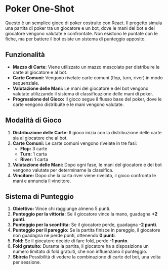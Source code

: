 # Poker One-Shot

Questo è un semplice gioco di poker costruito con React. Il progetto simula una partita di poker tra un giocatore e un bot, dove le mani del bot e del giocatore vengono valutate e confrontate. Non esistono le puntate con le fiche, ma per battere il bot esiste un sistema di punteggio apposito.

## Funzionalità

- **Mazzo di Carte:** Viene utilizzato un mazzo mescolato per distribuire le carte al giocatore e al bot.
- **Carte Comuni:** Vengono rivelate carte comuni (flop, turn, river) in modo sequenziale.
- **Valutazione delle Mani:** Le mani del giocatore e del bot vengono valutate utilizzando il sistema di classificazione delle mani di poker.
- **Progressione del Gioco:** Il gioco segue il flusso base del poker, dove le carte vengono distribuite e le mani vengono valutate.

## Modalità di Gioco

1. **Distribuzione delle Carte:** Il gioco inizia con la distribuzione delle carte sia al giocatore che al bot.
2. **Carte Comuni:** Le carte comuni vengono rivelate in tre fasi:
   - **Flop:** 3 carte
   - **Turn:** 1 carta
   - **River:** 1 carta
3. **Valutazione delle Mani:** Dopo ogni fase, le mani del giocatore e del bot vengono valutate per determinarne la classifica.
4. **Vincitore:** Dopo che la carta river viene rivelata, il gioco confronta le mani e annuncia il vincitore.

## Sistema di Punteggio

1. **Obiettivo:** Vince chi raggiunge almeno 5 punti.
2. **Punteggio per la vittoria:** Se il giocatore vince la mano, guadagna **+2 punti**.
3. **Punteggio per la sconfitta:** Se il giocatore perde, guadagna **-2 punti**.
4. **Punteggio per il pareggio:** Se la partita finisce in pareggio, il giocatore non guadagna né perde punti, ottenendo **0 punti**.
5. **Fold:** Se il giocatore decide di fare fold, perde **-1 punto**.
6. **Fold gratuito:** Durante la partita, il giocatore ha a disposizione un numero limitato di fold gratuiti, che non influenzano il punteggio.
7. **Sbircia** Possibilità di vedere la combinazione di carte del bot, una volta per sessione.